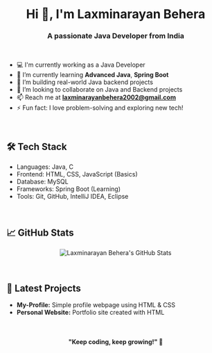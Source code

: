<!--## Hi there 👋-->

<!--
**amrutanshuprusty/amrutanshuprusty** is a ✨ _special_ ✨ repository because its `README.md` (this file) appears on your GitHub profile.

Here are some ideas to get you started:

- 🔭 I’m currently working on ...
- 🌱 I’m currently learning ...
- 👯 I’m looking to collaborate on ...
- 🤔 I’m looking for help with ...
- 💬 Ask me about ...
- 📫 How to reach me: ...
- 😄 Pronouns: ...
- ⚡ Fun fact: ...
-->
<!--![Java](https://img.shields.io/badge/Java-ED8B00?style=for-the-badge&logo=java&logoColor=white)
![Spring Boot](https://img.shields.io/badge/Spring%20Boot-6DB33F?style=for-the-badge&logo=spring-boot&logoColor=white)
![MySQL](https://img.shields.io/badge/MySQL-005C84?style=for-the-badge&logo=mysql&logoColor=white)-->
<h1 align="center">Hi 👋, I'm Laxminarayan Behera</h1>

<h3 align="center">A passionate Java Developer from India</h3>

<br/>

- 💻 I'm currently working as a Java Developer  
- 🌱 I’m currently learning **Advanced Java**, **Spring Boot**  
- 🔭 I’m building real-world Java backend projects  
- 🤝 I’m looking to collaborate on Java and Backend projects  
- 📫 Reach me at **laxminarayanbehera2002@gmail.com**  
- ⚡ Fun fact: I love problem-solving and exploring new tech!

<br/>

<h2>🛠️ Tech Stack</h2>

<ul>
  <li>Languages: Java, C</li>
  <li>Frontend: HTML, CSS, JavaScript (Basics)</li>
  <li>Database: MySQL</li>
  <li>Frameworks: Spring Boot (Learning)</li>
  <li>Tools: Git, GitHub, IntelliJ IDEA, Eclipse</li>
</ul>

<br/>

<h2>📈 GitHub Stats</h2>

<p align="center">
  <img src="https://github-readme-stats.vercel.app/api?username=LaxminarayanBehera&show_icons=true&theme=tokyonight" alt="Laxminarayan Behera's GitHub Stats" />
</p>

<br/>

<h2>🚀 Latest Projects</h2>

<ul>
  <li><b>My-Profile:</b> Simple profile webpage using HTML & CSS</li>
  <li><b>Personal Website:</b> Portfolio site created with HTML</li>
</ul>

<br/>

<h4 align="center">"Keep coding, keep growing!" 🚀</h4>


